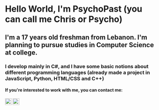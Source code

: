 # Hello World, I'm PsychoPast (you can call me Chris or Psycho)
## I'm a 17 years old freshman from Lebanon. I'm planning to pursue studies in Computer Science at college.
### I develop mainly in C#, and I have some basic notions about different programming languages (already made a project in JavaScript, Python, HTML/CSS and C++)
#### If you're interested to work with me, you can contact me:
[<img align="left" alt="Psycho | Twitter" width="22px" src="https://cdn.jsdelivr.net/npm/simple-icons@v3/icons/twitter.svg" />][twitter]
[<img align="left" alt="Psycho | Discord" width="22px" src="https://cdn.jsdelivr.net/npm/simple-icons@v3/icons/discord.svg" />][discord]


[twitter]: https://twitter.com/PsychoPastt
[discord]: https://dsc.bio/8765
